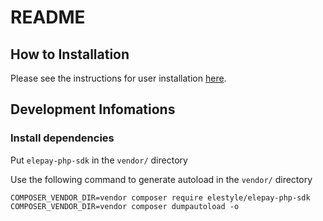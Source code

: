# README

## How to Installation
Please see the instructions for user installation [here](https://developer.elepay.io/docs/woocommerce-plugin).

## Development Infomations
### Install dependencies

Put `elepay-php-sdk` in the `vendor/` directory

Use the following command to generate autoload in the `vendor/` directory

```shell
COMPOSER_VENDOR_DIR=vendor composer require elestyle/elepay-php-sdk
COMPOSER_VENDOR_DIR=vendor composer dumpautoload -o
```

